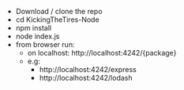 * Download / clone the repo
* cd KickingTheTires-Node
* npm install
* node index.js
* from browser run:
    * on localhost: http://localhost:4242/{package}
    * e.g:
        * http://localhost:4242/express
        * http://localhost:4242/lodash